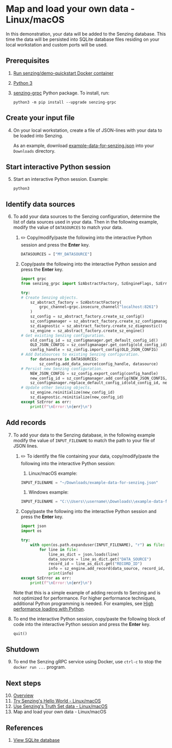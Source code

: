 # Map and load your own data  - Linux/macOS

In this demonstration, your data will be added to the Senzing database.
This time the data will be persisted into SQLite database files residing on your local workstation
and custom ports will be used.

## Prerequisites

1. [Run senzing/demo-quickstart Docker container]
1. [Python 3]
1. [senzing-grpc] Python package.
   To install, run:

    ```console
    python3 -m pip install --upgrade senzing-grpc

    ```

## Create your input file

4. On your local workstation, create a file of JSON-lines with your data to be loaded into Senzing.

   As an example, download [example-data-for-senzing.json] into your `Downloads` directory.

## Start interactive Python session

5. Start an interactive Python session.
   Example:

    ```console
    python3

    ```

## Identify data sources

6. To add your data sources to the Senzing configuration,
   determine the list of data sources used in your data.
   Then in the following example, modify the value of `DATASOURCES` to match your data.

    1. :pencil2:
       Copy/modify/paste the following into the interactive Python session
       and press the **Enter** key.

        ```python
        DATASOURCES = ["MY_DATASOURCE"]

        ```

    1. Copy/paste the following into the interactive Python session
       and press the **Enter** key.

        ```python
        import grpc
        from senzing_grpc import SzAbstractFactory, SzEngineFlags, SzError

        try:
        # Create Senzing objects.
            sz_abstract_factory = SzAbstractFactory(
                grpc_channel=grpc.insecure_channel("localhost:8261")
            )
            sz_config = sz_abstract_factory.create_sz_config()
            sz_configmanager = sz_abstract_factory.create_sz_configmanager()
            sz_diagnostic = sz_abstract_factory.create_sz_diagnostic()
            sz_engine = sz_abstract_factory.create_sz_engine()
        # Get existing Senzing configuration.
            old_config_id = sz_configmanager.get_default_config_id()
            OLD_JSON_CONFIG = sz_configmanager.get_config(old_config_id)
            config_handle = sz_config.import_config(OLD_JSON_CONFIG)
        # Add DataSources to existing Senzing configuration.
            for datasource in DATASOURCES:
                sz_config.add_data_source(config_handle, datasource)
        # Persist new Senzing configuration.
            NEW_JSON_CONFIG = sz_config.export_config(config_handle)
            new_config_id = sz_configmanager.add_config(NEW_JSON_CONFIG, "Add My datasources")
            sz_configmanager.replace_default_config_id(old_config_id, new_config_id)
        # Update other Senzing objects.
            sz_engine.reinitialize(new_config_id)
            sz_diagnostic.reinitialize(new_config_id)
        except SzError as err:
            print(f"\nError:\n{err}\n")

        ```

## Add records

7. To add your data to the Senzing database,
   in the following example modify the value of `INPUT_FILENAME` to match the path to your file of JSON lines.

    1. :pencil2:
       To identify the file containing your data,
       copy/modify/paste the following into the interactive Python session:

       1. Linux/macOS example:

        ```python
        INPUT_FILENAME = "~/Downloads/example-data-for-senzing.json"

        ```

       1. Windows example:

        ```python
        INPUT_FILENAME = "C:\\Users\\username\\Downloads\\example-data-for-senzing.json"

        ```

    1. Copy/paste the following into the interactive Python session
       and press the **Enter** key.

        ```python
        import json
        import os

        try:
            with open(os.path.expanduser(INPUT_FILENAME), "r") as file:
                for line in file:
                    line_as_dict = json.loads(line)
                    data_source = line_as_dict.get("DATA_SOURCE")
                    record_id = line_as_dict.get("RECORD_ID")
                    info = sz_engine.add_record(data_source, record_id, line, SzEngineFlags.SZ_WITH_INFO)
                    print(info)
        except SzError as err:
            print(f"\nError:\n{err}\n")

        ```

   Note that this is a simple example of adding records to Senzing and is not optimized for performance.
   For higher performance techniques, additional Python programming is needed.
   For examples, see [High performance loading with Python].

1. To end the interactive Python session,
   copy/paste the following block of code into the interactive Python session
   and press the **Enter** key.

    ```python
    quit()

    ```

## Shutdown

9. To end the Senzing gRPC service using Docker,
   use `ctrl-c` to stop the `docker run ...` program.

## Next steps

10. [Overview]
1. [Try Senzing's Hello World - Linux/macOS]
1. [Use Senzing's Truth Set data - Linux/macOS]
1. Map and load your own data - Linux/macOS

## References

1. [View SQLite database]

[example-data-for-senzing.json]: https://raw.githubusercontent.com/senzing-garage/knowledge-base/main/proposals/streamline/example-data-for-senzing.json
[High performance loading with Python]: #
[Overview]: README.md
[Python 3]: https://github.com/senzing-garage/knowledge-base/blob/main/WHATIS/python3.md
[Run senzing/demo-quickstart Docker container]: README.md#run-docker-container
[senzing-grpc]: https://github.com/senzing-garage/sz-sdk-python-grpc
[Try Senzing's Hello World - Linux/macOS]: hello-world-linux-macos.md
[Use Senzing's Truth Set data - Linux/macOS]: use-senzings-truth-set-data-linux-macos.md
[View SQLite database]: coleifer-sqlite-web.md
